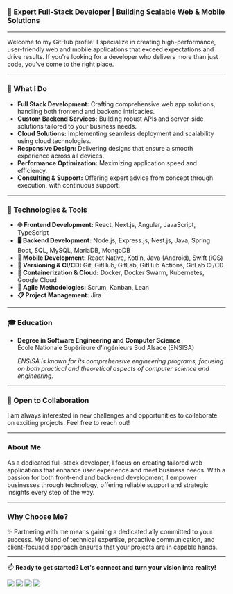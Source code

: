 
### 💼 Expert Full-Stack Developer | Building Scalable Web & Mobile Solutions

---

Welcome to my GitHub profile! I specialize in creating high-performance, user-friendly web and mobile applications that exceed expectations and drive results. If you're looking for a developer who delivers more than just code, you've come to the right place.

---

### 🚀 What I Do

- **Full Stack Development:** Crafting comprehensive web app solutions, handling both frontend and backend intricacies.
- **Custom Backend Services:** Building robust APIs and server-side solutions tailored to your business needs.
- **Cloud Solutions:** Implementing seamless deployment and scalability using cloud technologies.
- **Responsive Design:** Delivering designs that ensure a smooth experience across all devices.
- **Performance Optimization:** Maximizing application speed and efficiency.
- **Consulting & Support:** Offering expert advice from concept through execution, with continuous support.

---

### 🔧 Technologies & Tools

- **🌐 Frontend Development:** React, Next.js, Angular, JavaScript, TypeScript
- **🖥️ Backend Development:** Node.js, Express.js, Nest.js, Java, Spring Boot, SQL, MySQL, MariaDB, MongoDB
- **📱 Mobile Development:** React Native, Kotlin, Java (Android), Swift (iOS)
- **📂 Versioning & CI/CD:** Git, GitHub, GitLab, GitHub Actions, GitLab CI/CD
- **🐳 Containerization & Cloud:** Docker, Docker Swarm, Kubernetes, Google Cloud
- **🏃 Agile Methodologies:** Scrum, Kanban, Lean
- **📋 Project Management:** Jira
  
---

### 🎓 Education

- **Degree in Software Engineering and Computer Science**  
  École Nationale Supérieure d’Ingénieurs Sud Alsace (ENSISA)
  
  *ENSISA is known for its comprehensive engineering programs, focusing on both practical and theoretical aspects of computer science and engineering.*

---

### 🤝 Open to Collaboration

I am always interested in new challenges and opportunities to collaborate on exciting projects. Feel free to reach out!

---

### About Me

As a dedicated full-stack developer, I focus on creating tailored web applications that enhance user experience and meet business needs. With a passion for both front-end and back-end development, I empower businesses through technology, offering reliable support and strategic insights every step of the way.

---

### Why Choose Me?

✨ Partnering with me means gaining a dedicated ally committed to your success. My blend of technical expertise, proactive communication, and client-focused approach ensures that your projects are in capable hands.

---

📫 **Ready to get started? Let's connect and turn your vision into reality!**

<p align="left">
  <a href="https://www.linkedin.com/in/imad-yassim/" style="text-decoration:none;">
    <img src="https://img.shields.io/badge/LinkedIn-0077B5?style=for-the-badge&logo=linkedin&logoColor=white"/>
  </a>
  <a href="mailto:imad.yassim@gmail.com" style="text-decoration:none;">
    <img src="https://img.shields.io/badge/Email-D14836?style=for-the-badge&logo=gmail&logoColor=white"/>
  </a>
  <a href="https://x.com/Cian1820178" style="text-decoration:none;">
    <img src="https://img.shields.io/badge/X-1DA1F2?style=for-the-badge&logo=x&logoColor=white"/>
  </a>
   <a href="https://www.upwork.com/freelancers/yassim" style="text-decoration:none;">
    <img src="https://img.shields.io/badge/Upwork-6fda44?style=for-the-badge&logo=upwork&logoColor=white"/>
  </a>
</p>
